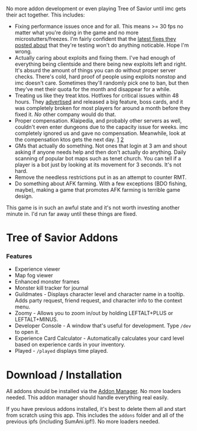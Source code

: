No more addon development or even playing Tree of Savior until imc gets their act together. This includes:

* Fixing performance issues once and for all. This means >= 30 fps no matter what you're doing in the game and no more microstutters/freezes. I'm fairly confident that the [latest fixes they posted about](https://treeofsavior.com/news/?n=644) that they're testing won't do anything noticable. Hope I'm wrong.
* Actually caring about exploits and fixing them. I've had enough of everything being clientside and there being new exploits left and right. It's absurd the amount of things you can do without proper server checks. There's cold, hard proof of people using exploits nonstop and imc doesn't care. Sometimes they'll randomly pick one to ban, but then they've met their quota for the month and disappear for a while.
* Treating us like they treat ktos. Hotfixes for critical issues within 48 hours. They [advertised](https://treeofsavior.com/news/?n=501) and released a big feature, boss cards, and it was completely broken for most players for around a month before they fixed it. *No* other company would do that.
* Proper compensation. Klaipedia, and probably other servers as well, couldn't even enter dungeons due to the capacity issue for weeks. imc completely ignored us and gave no compensation. Meanwhile, look at the compensation ktos gets the next day. [1](http://pastebin.com/XwckDu63) [2](http://pastebin.com/ztjBvW6W)
* GMs that actually do something. Not ones that login at 3 am and shout asking if anyone needs help and then don't actually do anything. Daily scanning of popular bot maps such as tenet church. You can tell if a player is a bot just by looking at its movement for 3 seconds. It's not hard.
* Remove the needless restrictions put in as an attempt to counter RMT.
* Do something about AFK farming. With a few exceptions (BDO fishing, maybe), making a game that promotes AFK farming is terrible game design.

This game is in such an awful state and it's not worth investing another minute in. I'd run far away until these things are fixed.

# Tree of Savior Addons

### Features

* Experience viewer
* Map fog viewer
* Enhanced monster frames
* Monster kill tracker for journal
* Guildmates - Displays character level and character name in a tooltip. Adds party request, friend request, and character info to the context menu.
* Zoomy - Allows you to zoom in/out by holding LEFTALT+PLUS or LEFTALT+MINUS.
* Developer Console - A window that's useful for development. Type `/dev` to open it.
* Experience Card Calculator - Automatically calculates your card level based on experience cards in your inventory.
* Played - `/played` displays time played.

# Download / Installation

All addons should be installed via the [Addon Manager](https://github.com/Excrulon/Tree-of-Savior-Addon-Manager). No more loaders needed. This addon manager should handle everything real easily.

If you have previous addons installed, it's best to delete them all and start from scratch using this app. This includes the `addons` folder and all of the previous ipfs (including SumAni.ipf!). No more loaders needed.
